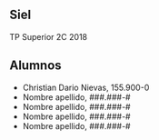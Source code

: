 ﻿## Siel
TP Superior 2C 2018

## Alumnos
- Christian Dario Nievas, 155.900-0
- Nombre apellido, ###.###-#
- Nombre apellido, ###.###-#
- Nombre apellido, ###.###-#
- Nombre apellido, ###.###-#
